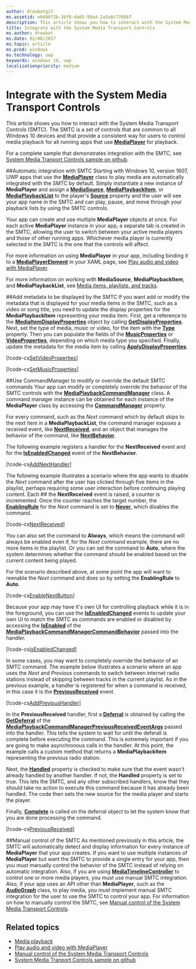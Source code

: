 ```yaml
---
author: drewbatgit
ms.assetid: eb690f2b-3bf8-4a65-99a4-2a3a8c7760b7
description: This article shows you how to interact with the System Media Transport Controls.
title: Integrate with the System Media Transport Controls
ms.author: drewbat
ms.date: 02/08/2017
ms.topic: article
ms.prod: windows
ms.technology: uwp
keywords: windows 10, uwp
localizationpriority: medium
---
```


# Integrate with the System Media Transport Controls

This article shows you how to interact with the System Media Transport Controls (SMTC). The SMTC is a set of controls that are common to all Windows 10 devices and that provide a consistent way for users to control media playback for all running apps that use [**MediaPlayer**](https://msdn.microsoft.com/library/windows/apps/Windows.Media.Playback.MediaPlayer) for playback.

For a complete sample that demonstrates integration with the SMTC, see [System Media Tranport Controls sample on github](https://github.com/Microsoft/Windows-universal-samples/tree/dev/Samples/SystemMediaTransportControls).
            		
##Automatic integration with SMTC
Starting with Windows 10, version 1607, UWP apps that use the [**MediaPlayer**](https://msdn.microsoft.com/library/windows/apps/Windows.Media.Playback.MediaPlayer) class to play media are automatically integrated with the SMTC by default. Simply instantiate a new instance of **MediaPlayer** and assign a [**MediaSource**](https://msdn.microsoft.com/library/windows/apps/Windows.Media.Core.MediaSource), [**MediaPlaybackItem**](https://msdn.microsoft.com/library/windows/apps/Windows.Media.Playback.MediaPlaybackItem), or [**MediaPlaybackList**](https://msdn.microsoft.com/library/windows/apps/Windows.Media.Playback.MediaPlaybackList) to the player's [**Source**](https://msdn.microsoft.com/library/windows/apps/Windows.Media.Playback.MediaPlayer.Source) property and the user will see your app name in the SMTC and can play, pause, and move through your playback lists by using the SMTC controls. 

Your app can create and use multiple **MediaPlayer** objects at once. For each active **MediaPlayer** instance in your app, a separate tab is created in the SMTC, allowing the user to switch between your active media players and those of other running apps. Whichever media player is currently selected in the SMTC is the one that the controls will affect.

For more information on using **MediaPlayer** in your app, including binding it to a [**MediaPlayerElement**](https://msdn.microsoft.com/library/windows/apps/Windows.UI.Xaml.Controls.MediaPlayerElement) in your XAML page, see [Play audio and video with MediaPlayer](play-audio-and-video-with-mediaplayer.md). 

For more information on working with **MediaSource**, **MediaPlaybackItem**, and **MediaPlaybackList**, see [Media items, playlists, and tracks](media-playback-with-mediasource.md).

##Add metadata to be displayed by the SMTC
If you want add or modify the metadata that is displayed for your media items in the SMTC, such as a video or song title, you need to update the display properties for the **MediaPlaybackItem** representing your media item. First, get a reference to the [**MediaItemDisplayProperties**](https://msdn.microsoft.com/library/windows/apps/Windows.Media.Playback.MediaItemDisplayProperties) object by calling [**GetDisplayProperties**](https://msdn.microsoft.com/library/windows/apps/Windows.Media.Playback.MediaPlaybackItem.GetDisplayProperties). Next, set the type of media, music or video, for the item with the [**Type**](https://msdn.microsoft.com/library/windows/apps/Windows.Media.Playback.MediaItemDisplayProperties.Type) property. Then you can populate the fields of the [**MusicProperties**](https://msdn.microsoft.com/library/windows/apps/Windows.Media.Playback.MediaItemDisplayProperties.MusicProperties) or [**VideoProperties**](https://msdn.microsoft.com/library/windows/apps/Windows.Media.Playback.MediaItemDisplayProperties.VideoProperties), depending on which media type you specified. Finally, update the metadata for the media item by calling [**ApplyDisplayProperties**](https://msdn.microsoft.com/library/windows/apps/mt489923).

[!code-cs[SetVideoProperties](./code/MediaSource_RS1/cs/MainPage.xaml.cs#SnippetSetVideoProperties)]

[!code-cs[SetMusicProperties](./code/MediaSource_RS1/cs/MainPage.xaml.cs#SnippetSetMusicProperties)]

##Use CommandManager to modify or override the default SMTC commands
Your app can modify or completely override the behavior of the SMTC controls with the [**MediaPlaybackCommandManager**](https://msdn.microsoft.com/library/windows/apps/Windows.Media.Playback.MediaPlaybackCommandManager) class. A command manager instance can be obtained for each instance of the **MediaPlayer** class by accessing the [**CommandManager**](https://msdn.microsoft.com/library/windows/apps/Windows.Media.Playback.MediaPlayer.CommandManager) property.

For every command, such as the *Next* command which by default skips to the next item in a **MediaPlaybackList**, the command manager exposes a received event, like [**NextReceived**](https://msdn.microsoft.com/library/windows/apps/Windows.Media.Playback.MediaPlaybackCommandManager.NextReceived), and an object that manages the behavior of the command, like [**NextBehavior**](https://msdn.microsoft.com/library/windows/apps/Windows.Media.Playback.MediaPlaybackCommandManager.NextBehavior). 

The following example registers a handler for the **NextReceived** event and for the [**IsEnabledChanged**](https://msdn.microsoft.com/library/windows/apps/Windows.Media.Playback.MediaPlaybackCommandManagerCommandBehavior.IsEnabledChanged) event of the **NextBehavior**.

[!code-cs[AddNextHandler](./code/SMTC_RS1/cs/MainPage.xaml.cs#SnippetAddNextHandler)]

The following example illustrates a scenario where the app wants to disable the *Next* command after the user has clicked through five items in the playlist, perhaps requiring some user interaction before continuing playing content. Each ## the **NextReceived** event is raised, a counter is incremented. Once the counter reaches the target number, the [**EnablingRule**](https://msdn.microsoft.com/library/windows/apps/Windows.Media.Playback.MediaPlaybackCommandManagerCommandBehavior.EnablingRule) for the *Next* command is set to [**Never**](https://msdn.microsoft.com/library/windows/apps/Windows.Media.Playback.MediaCommandEnablingRule), which disables the command. 

[!code-cs[NextReceived](./code/SMTC_RS1/cs/MainPage.xaml.cs#SnippetNextReceived)]

You can also set the command to **Always**, which means the command will always be enabled even if, for the *Next* command example, there are no more items in the playlist. Or you can set the command to **Auto**, where the system determines whether the command should be enabled based on the current content being played.

For the scenario described above, at some point the app will want to reenable the *Next* command and does so by setting the **EnablingRule** to **Auto**.

[!code-cs[EnableNextButton](./code/SMTC_RS1/cs/MainPage.xaml.cs#SnippetEnableNextButton)]

Because your app may have it's own UI for controlling playback while it is in the foreground, you can use the [**IsEnabledChanged**](https://msdn.microsoft.com/library/windows/apps/Windows.Media.Playback.MediaPlaybackCommandManagerCommandBehavior.IsEnabledChanged) events to update your own UI to match the SMTC as commands are enabled or disabled by accessing the [**IsEnabled**](https://msdn.microsoft.com/library/windows/apps/Windows.Media.Playback.MediaPlaybackCommandManagerCommandBehavior.IsEnabled) of the [**MediaPlaybackCommandManagerCommandBehavior**](https://msdn.microsoft.com/library/windows/apps/Windows.Media.Playback.MediaPlaybackCommandManagerCommandBehavior) passed into the handler.

[!code-cs[IsEnabledChanged](./code/SMTC_RS1/cs/MainPage.xaml.cs#SnippetIsEnabledChanged)]

In some cases, you may want to completely override the behavior of an SMTC command. The example below illustrates a scenario where an app uses the *Next* and *Previous* commands to switch between internet radio stations instead of skipping between tracks in the current playlist. As in the previous example, a handler is registered for when a command is received, in this case it is the [**PreviousReceived**](https://msdn.microsoft.com/library/windows/apps/Windows.Media.Playback.MediaPlaybackCommandManager.PreviousReceived) event.

[!code-cs[AddPreviousHandler](./code/SMTC_RS1/cs/MainPage.xaml.cs#SnippetAddPreviousHandler)]

In the **PreviousReceived** handler, first a [**Deferral**](https://msdn.microsoft.com/library/windows/apps/Windows.Foundation.Deferral) is obtained by calling the  [**GetDeferral**](https://msdn.microsoft.com/library/windows/apps/Windows.Media.Playback.MediaPlaybackCommandManagerPreviousReceivedEventArgs.GetDeferral) of the [**MediaPlaybackCommandManagerPreviousReceivedEventArgs**](https://msdn.microsoft.com/library/windows/apps/Windows.Media.Playback.MediaPlaybackCommandManagerPreviousReceivedEventArgs) passed into the handler. This tells the system to wait for until the deferall is complete before executing the command. This is extremely important if you are going to make asynchronous calls in the handler. At this point, the example calls a custom method that returns a **MediaPlaybackItem** representing the previous radio station.

Next, the [**Handled**](https://msdn.microsoft.com/library/windows/apps/Windows.Media.Playback.MediaPlaybackCommandManagerPreviousReceivedEventArgs.Handled) property is checked to make sure that the event wasn't already handled by another handler. If not, the **Handled** property is set to true. This lets the SMTC, and any other subscribed handlers, know that they should take no action to execute this command because it has already been handled. The code then sets the new source for the media player and starts the player.

Finally, [**Complete**](https://msdn.microsoft.com/library/windows/apps/Windows.Foundation.Deferral.Complete) is called on the deferral object to let the system know that you are done processing the command.

[!code-cs[PreviousReceived](./code/SMTC_RS1/cs/MainPage.xaml.cs#SnippetPreviousReceived)]
             	
##Manual control of the SMTC
As mentioned previously in this article, the SMTC will automatically detect and display information for every instance of **MediaPlayer** that your app creates. If you want to use multiple instances of **MediaPlayer** but want the SMTC to provide a single entry for your app, then you must manually control the behavior of the SMTC instead of relying on automatic integration. Also, if you are using [**MediaTimelineController**](https://msdn.microsoft.com/library/windows/apps/Windows.Media.MediaTimelineController) to control one or more media players, you must use manual SMTC integration. Also, if your app uses an API other than **MediaPlayer**, such as the [**AudioGraph**](https://msdn.microsoft.com/library/windows/apps/Windows.Media.Audio.AudioGraph) class, to play media, you must implement manual SMTC integration for the user to use the SMTC to control your app. For information on how to manually control the SMTC, see [Manual control of the System Media Transport Controls](system-media-transport-controls.md).



## Related topics
* [Media playback](media-playback.md)
* [Play audio and video with MediaPlayer](play-audio-and-video-with-mediaplayer.md)
* [Manual control of the System Media Transport Controls](system-media-transport-controls.md)
* [System Media Tranport Controls sample on github](https://github.com/Microsoft/Windows-universal-samples/tree/dev/Samples/SystemMediaTransportControls)
 

 




